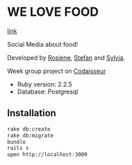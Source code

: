 # WE LOVE FOOD
[link](https://nameless-bastion-12616.herokuapp.com)

Social Media about food!

Developed by [Rosiene](https://github.com/rosiene), [Stefan](https://github.com/Stefanouweneel) and [Sylvia](https://github.com/lubegasylvia).

Week group project on [Codaisseur](https://github.com/Codaisseur)

* Ruby version: 2.2.5
* Database: Postgresql

## Installation

```bash
rake db:create
rake db:migrate
bundle
rails s
open http://localhost:3000
```

